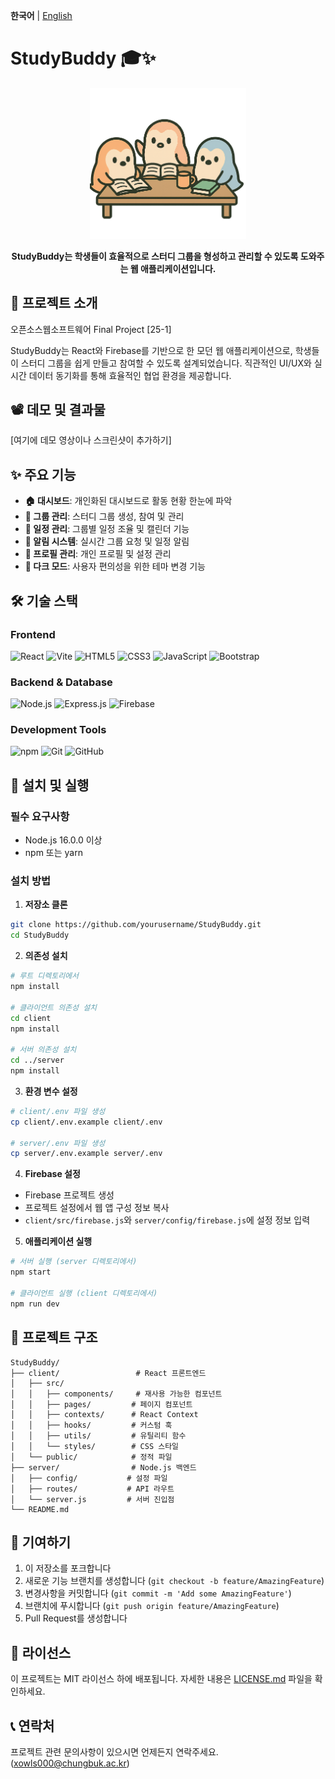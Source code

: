 **한국어** | [English](README.en.md)

# StudyBuddy 🎓✨
<div align="center">
  <img src="client/src/assets/logoHome.png" width="250"/><br>
  <p><strong>StudyBuddy는 학생들이 효율적으로 스터디 그룹을 형성하고 관리할 수 있도록 도와주는 웹 애플리케이션입니다.</strong></p>
</div>


## 📝 프로젝트 소개

오픈소스웹소프트웨어 Final Project [25-1]

StudyBuddy는 React와 Firebase를 기반으로 한 모던 웹 애플리케이션으로, 학생들이 스터디 그룹을 쉽게 만들고 참여할 수 있도록 설계되었습니다. 직관적인 UI/UX와 실시간 데이터 동기화를 통해 효율적인 협업 환경을 제공합니다.

## 📽️ 데모 및 결과물

[여기에 데모 영상이나 스크린샷이 추가하기]


## ✨ 주요 기능

- **🏠 대시보드**: 개인화된 대시보드로 활동 현황 한눈에 파악
- **👥 그룹 관리**: 스터디 그룹 생성, 참여 및 관리
- **📅 일정 관리**: 그룹별 일정 조율 및 캘린더 기능
- **🔔 알림 시스템**: 실시간 그룹 요청 및 일정 알림
- **👤 프로필 관리**: 개인 프로필 및 설정 관리
- **🌙 다크 모드**: 사용자 편의성을 위한 테마 변경 기능

## 🛠️ 기술 스택

### Frontend
![React](https://img.shields.io/badge/React-61DAFB?style=for-the-badge&logo=react&logoColor=white)
![Vite](https://img.shields.io/badge/Vite-646CFF?style=for-the-badge&logo=vite&logoColor=white)
![HTML5](https://img.shields.io/badge/HTML5-E34F26?style=for-the-badge&logo=html5&logoColor=white)
![CSS3](https://img.shields.io/badge/CSS3-1572B6?style=for-the-badge&logo=css3&logoColor=white)
![JavaScript](https://img.shields.io/badge/JavaScript-F7DF1E?style=for-the-badge&logo=javascript&logoColor=white)
![Bootstrap](https://img.shields.io/badge/Bootstrap-7952B3?style=for-the-badge&logo=bootstrap&logoColor=white)

### Backend & Database
![Node.js](https://img.shields.io/badge/Node.js-339933?style=for-the-badge&logo=nodedotjs&logoColor=white)
![Express.js](https://img.shields.io/badge/Express.js-000000?style=for-the-badge&logo=express&logoColor=white)
![Firebase](https://img.shields.io/badge/Firebase-FFCA28?style=for-the-badge&logo=firebase&logoColor=white)

### Development Tools
![npm](https://img.shields.io/badge/npm-CB3837?style=for-the-badge&logo=npm&logoColor=white)
![Git](https://img.shields.io/badge/Git-F05032?style=for-the-badge&logo=git&logoColor=white)
![GitHub](https://img.shields.io/badge/GitHub-181717?style=for-the-badge&logo=github&logoColor=white)

## 🚀 설치 및 실행

### 필수 요구사항
- Node.js 16.0.0 이상
- npm 또는 yarn

### 설치 방법

1. **저장소 클론**
```bash
git clone https://github.com/yourusername/StudyBuddy.git
cd StudyBuddy
```

2. **의존성 설치**
```bash
# 루트 디렉토리에서
npm install

# 클라이언트 의존성 설치
cd client
npm install

# 서버 의존성 설치
cd ../server
npm install
```

3. **환경 변수 설정**
```bash
# client/.env 파일 생성
cp client/.env.example client/.env

# server/.env 파일 생성
cp server/.env.example server/.env
```

4. **Firebase 설정**
- Firebase 프로젝트 생성
- 프로젝트 설정에서 웹 앱 구성 정보 복사
- `client/src/firebase.js`와 `server/config/firebase.js`에 설정 정보 입력

5. **애플리케이션 실행**
```bash
# 서버 실행 (server 디렉토리에서)
npm start

# 클라이언트 실행 (client 디렉토리에서)
npm run dev
```

## 📁 프로젝트 구조

```
StudyBuddy/
├── client/                 # React 프론트엔드
│   ├── src/
│   │   ├── components/     # 재사용 가능한 컴포넌트
│   │   ├── pages/         # 페이지 컴포넌트
│   │   ├── contexts/      # React Context
│   │   ├── hooks/         # 커스텀 훅
│   │   ├── utils/         # 유틸리티 함수
│   │   └── styles/        # CSS 스타일
│   └── public/            # 정적 파일
├── server/                # Node.js 백엔드
│   ├── config/           # 설정 파일
│   ├── routes/           # API 라우트
│   └── server.js         # 서버 진입점
└── README.md
```


## 🤝 기여하기

1. 이 저장소를 포크합니다
2. 새로운 기능 브랜치를 생성합니다 (`git checkout -b feature/AmazingFeature`)
3. 변경사항을 커밋합니다 (`git commit -m 'Add some AmazingFeature'`)
4. 브랜치에 푸시합니다 (`git push origin feature/AmazingFeature`)
5. Pull Request를 생성합니다

## 📄 라이선스

이 프로젝트는 MIT 라이선스 하에 배포됩니다. 자세한 내용은 [LICENSE.md](LICENSE.md) 파일을 확인하세요.

## 📞 연락처

프로젝트 관련 문의사항이 있으시면 언제든지 연락주세요.
(xowls000@chungbuk.ac.kr)
